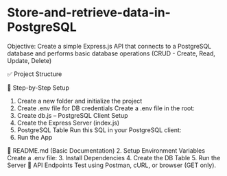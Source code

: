 # Store-and-retrieve-data-in-PostgreSQL

Objective: Create a simple Express.js API that connects to a PostgreSQL database and performs basic database operations (CRUD - Create, Read, Update, Delete)

✅ Project Structure

🔧 Step-by-Step Setup
1. Create a new folder and initialize the project
2. Create .env file for DB credentials
Create a .env file in the root:
3. Create db.js – PostgreSQL Client Setup
4. Create the Express Server (index.js)
5. PostgreSQL Table
Run this SQL in your PostgreSQL client:
6. Run the App

📄 README.md (Basic Documentation)
2. Setup Environment Variables
Create a .env file:
3. Install Dependencies
4. Create the DB Table
5. Run the Server
🧪 API Endpoints
Test using Postman, cURL, or browser (GET only).
